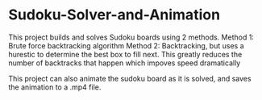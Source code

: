 # Sudoku-Solver-and-Animation
This project builds and solves Sudoku boards using 2 methods.
  Method 1: Brute force backtracking algorithm
  Method 2: Backtracking, but uses a hurestic to determine the best box to fill next.  This greatly reduces the number of backtracks that happen which impoves               speed dramatically

This project can also animate the sudoku board as it is solved, and saves the animation to a .mp4 file.
